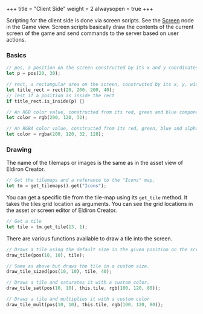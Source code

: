 +++
title = "Client Side"
weight = 2
alwaysopen = true
+++

Scripting for the client side is done via screen scripts. See the [Screen](../../nodes/_index.md#screen) node in the Game view. Screen scripts basically draw the contents of the current screen of the game and send commands to the server based on user actions.

### Basics

```rust
// pos, a position on the screen constructed by its x and y coordinates. 0, 0 is the top left corner.
let p = pos(20, 30);

// rect, a rectangular area on the screen, constructed by its x, y, width and height values.
let title_rect = rect(20, 200, 200, 40);
// Test if a position is inside the rect
if title_rect.is_inside(p) {}

// An RGB color value, constructed from its red, green and blue components.
let color = rgb(200, 120, 32);

// An RGBA color value, constructed from its red, green, blue and alpha components.
let color = rgba(200, 120, 32, 128);
```

### Drawing

The name of the tilemaps or images is the same as in the asset view of Eldiron Creator.

```rust
// Get the tilemaps and a reference to the "Icons" map.
let tm = get_tilemaps().get("Icons");
```

You can get a specific tile from the tile-map using its ```get_tile``` method. It takes the tiles grid location as arguments. You can see the grid locations in the asset or screen editor of Eldiron Creator.

```rust
// Get a tile
let tile = tm.get_tile(13, 1);
```

There are various functions available to draw a tile into the screen.

```rust
// Draws a tile using the default size in the given position on the screen.
draw_tile(pos(10, 10), tile);

// Same as above but draws the tile in a custom size.
draw_tile_sized(pos(10, 10), tile, 40);

// Draws a tile and saturates it with a custom color.
draw_tile_sat(pos(10, 10), this.tile, rgb(100, 120, 80));

// Draws a tile and multiplies it with a custom color
draw_tile_mult(pos(10, 10), this.tile, rgb(100, 120, 80));
```

